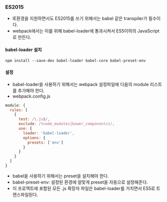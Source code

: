### ES2015

* IE환경을 지원하면서도 ES2015를 쓰기 위해서는 babel 같은 transpiler가 필수이다.
* webpack에서는 이를 위해 babel-loader에 통과시켜서 ES5이하의 JavaScript로 만든다.

#### babel-loader 설치
```
npm install --save-dev babel-loader babel-core babel-preset-env
```

#### 설정
* babel-loader을 사용하기 위해서는 webpack 설정파일에 다음의 module 리스트를 추가해야 한다.
* webpack.config.js
```javascript
module: {
  rules: [
    {
      test: /\.js$/,
      exclude: /(node_modules|bower_components)/,
      use: {
        loader: 'babel-loader',
        options: {
          presets: ['env']
        }
      }
    }
  ]
}
```
* babel을 사용하기 위해서는 preset을 설치해야 한다.
* babel-preset-env: 설정된 환경에 알맞게 preset을 자동으로 설정해준다.
* 이 프로젝트에 포함된 모든 .js 확장자 파일은 babel-loader를 거치면서 ES5로 트랜스파일된다.
